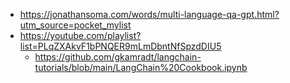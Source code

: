 - https://jonathansoma.com/words/multi-language-qa-gpt.html?utm_source=pocket_mylist
- https://youtube.com/playlist?list=PLqZXAkvF1bPNQER9mLmDbntNfSpzdDIU5
  - https://github.com/gkamradt/langchain-tutorials/blob/main/LangChain%20Cookbook.ipynb 